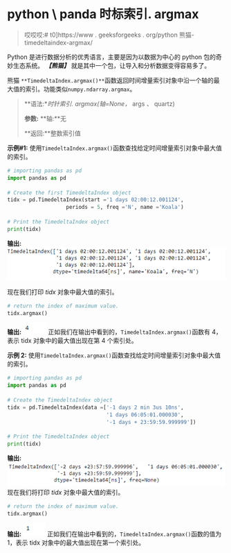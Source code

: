 # python \ panda 时标索引. argmax

> 哎哎哎:# t0]https://www . geeksforgeeks . org/python 熊猫-timedeltaindex-argmax/

Python 是进行数据分析的优秀语言，主要是因为以数据为中心的 python 包的奇妙生态系统。 ***【熊猫】*** 就是其中一个包，让导入和分析数据变得容易多了。

熊猫 `**TimedeltaIndex.argmax()**`函数返回时间增量索引对象中沿一个轴的最大值的索引。功能类似`numpy.ndarray.argmax`。

> **语法:**时针索引. argmax(轴=None，* args *、* quartz)
> 
> **参数:**
> **轴:**无
> 
> **返回:**整数索引值

**示例#1:** 使用`TimedeltaIndex.argmax()`函数查找给定时间增量索引对象中最大值的索引。

```py
# importing pandas as pd
import pandas as pd

# Create the first TimedeltaIndex object
tidx = pd.TimedeltaIndex(start ='1 days 02:00:12.001124', 
                   periods = 5, freq ='N', name ='Koala')

# Print the TimedeltaIndex object
print(tidx)
```

**输出:**
![](img/a3801dc708e61559920bdd986a40bc54.png)

现在我们打印 *tidx* 对象中最大值的索引。

```py
# return the index of maximum value.
tidx.argmax()
```

**输出:**
![](img/c4da1af6c2c0cef92db9ffa0e95f2700.png)
正如我们在输出中看到的，`TimedeltaIndex.argmax()`函数有 4，表示 tidx 对象中的最大值出现在第 4 个索引处。

**示例 2:** 使用`TimedeltaIndex.argmax()`函数查找给定时间增量索引对象中最大值的索引。

```py
# importing pandas as pd
import pandas as pd

# Create the TimedeltaIndex object
tidx = pd.TimedeltaIndex(data =['-1 days 2 min 3us 10ns', 
                                '1 days 06:05:01.000030',
                                '-1 days + 23:59:59.999999'])

# Print the TimedeltaIndex object
print(tidx)
```

**输出:**
![](img/33758e3fb1552aa13211316292a6719a.png)
现在我们将打印 *tidx* 对象中最大值的索引。

```py
# return the index of maximum value.
tidx.argmax()
```

**输出:**
![](img/ce2a2f0ecacdf4a18265d3e02cbc0a1f.png)
正如我们在输出中看到的，`TimedeltaIndex.argmax()`函数的值为 1，表示 tidx 对象中的最大值出现在第一个索引处。